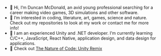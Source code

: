 - 👋 Hi, I’m Duncan McDonald, an avid young professional searching for a career making video games, 3D simulations and other software.
- 👀 I’m interested in coding, literature, art, games, science and nature. Check out my repositories to look at my work or contact me for more info!
- 🌱 I am an experienced Unity and .NET developer. I’m currently learning C/C++, JavaScript, React Native, application design, and data design for applications.
- 🐉 Check out [The Nature of Code: Unity Remix](http://natureofcodeunity.com/index.html)
